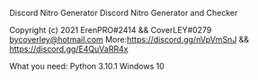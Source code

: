 Discord Nitro Generator
Discord Nitro Generator and Checker

Copyright (c) 2021 ErenPRO#2414 && CoverLEY#0279 bycoverley@hotmail.com
More:https://discord.gg/nVpVmSnJ && https://discord.gg/E4QuVaRR4x

What you need:
Python 3.10.1
Windows 10
